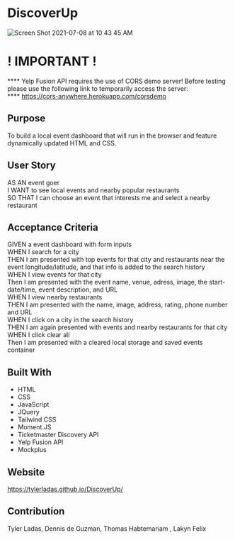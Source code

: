# DiscoverUp

![Screen Shot 2021-07-08 at 10 43 45 AM](https://user-images.githubusercontent.com/78171259/124942285-7a702800-dfd9-11eb-87aa-b9893625e455.png)

# ! IMPORTANT !
**** Yelp Fusion API requires the use of CORS demo server! Before testing please use the following link to temporarily access the server:<br>
**** https://cors-anywhere.herokuapp.com/corsdemo 


## Purpose
To build a local event dashboard that will run in the browser and feature dynamically updated HTML and CSS.

## User Story
AS AN event goer<br>
I WANT to see local events and nearby popular restaurants<br>
SO THAT I can choose an event that interests me and select a nearby restaurant<br>

## Acceptance Criteria
GIVEN a event dashboard with form inputs<br>
WHEN I search for a city<br>
THEN I am presented with top events for that city and restaurants near the event longitude/latitude, and that info is added to the search history<br>
WHEN I view events for that city<br>
Then I am presented with the event name, venue, adress, image, the start-date/time, event description, and URL<br>
WHEN I view nearby restaurants<br>
THEN I am presented with the name, image, address, rating, phone number and URL <br>
WHEN I click on a city in the search history<br>
THEN I am again presented with events and nearby restaurants for that city<br>
WHEN I click clear all<br>
Then I am presented with a cleared local storage and saved events container

## Built With
* HTML
* CSS
* JavaScript
* JQuery
* Tailwind CSS
* Moment.JS
* Ticketmaster Discovery API
* Yelp Fusion API
* Mockplus

## Website
https://tylerladas.github.io/DiscoverUp/

## Contribution
Tyler Ladas, Dennis de Guzman, Thomas Habtemariam , Lakyn Felix



